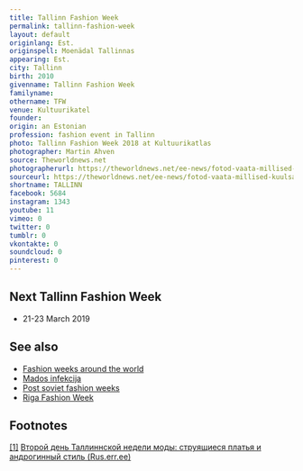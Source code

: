 ```yaml
---
title: Tallinn Fashion Week
permalink: tallinn-fashion-week
layout: default
originlang: Est.
originspell: Moenädal Tallinnas
appearing: Est.
city: Tallinn
birth: 2010
givenname: Tallinn Fashion Week
familyname:
othername: TFW
venue: Kultuurikatel
founder: 
origin: an Estonian
profession: fashion event in Tallinn
photo: Tallinn Fashion Week 2018 at Kultuurikatlas
photographer: Martin Ahven
source: Theworldnews.net
photographerurl: https://theworldnews.net/ee-news/fotod-vaata-millised-kuulsad-ja-stiilsed-kulalised-tallinn-fashion-week-i-avamist-vaisavad
sourceurl: https://theworldnews.net/ee-news/fotod-vaata-millised-kuulsad-ja-stiilsed-kulalised-tallinn-fashion-week-i-avamist-vaisavad
shortname: TALLINN
facebook: 5684
instagram: 1343
youtube: 11
vimeo: 0
twitter: 0
tumblr: 0
vkontakte: 0
soundcloud: 0
pinterest: 0
---
```


## Next Tallinn Fashion Week

+ 21-23 March 2019

## See also

+ [Fashion weeks around the world](fashion-weeks-around-the-world)
+ [Mados infekcija](mados-infekcija)
+ [Post soviet fashion weeks](post-soviet-fashion-weeks)
+ [Riga Fashion Week](index)

## Footnotes

[[1]](#a1) <span id="f1"></span> [Второй день Таллиннской недели моды: струящиеся платья и андрогинный стиль (Rus.err.ee)](https://rus.err.ee/870287/vtoroj-den-tallinnskoj-nedeli-mody-strujawiesja-platja-i-androginnyj-stil)
